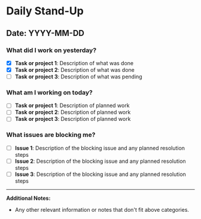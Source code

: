 # Daily Stand-Up

## Date: YYYY-MM-DD

### What did I work on yesterday?
- [x] **Task or project 1**: Description of what was done
- [x] **Task or project 2**: Description of what was done
- [ ] **Task or project 3**: Description of what was pending

### What am I working on today?
- [ ] **Task or project 1**: Description of planned work
- [ ] **Task or project 2**: Description of planned work
- [ ] **Task or project 3**: Description of planned work

### What issues are blocking me?
- [ ] **Issue 1**: Description of the blocking issue and any planned resolution steps
- [ ] **Issue 2**: Description of the blocking issue and any planned resolution steps
- [ ] **Issue 3**: Description of the blocking issue and any planned resolution steps

---

**Additional Notes:**
- Any other relevant information or notes that don't fit above categories.

